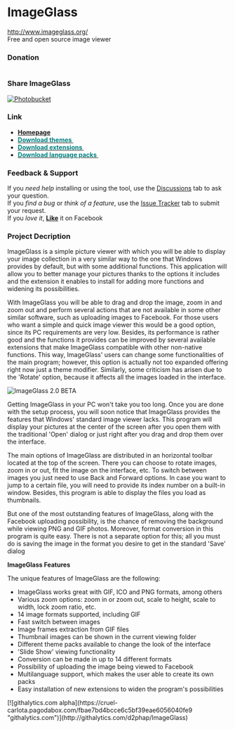 ImageGlass
==========
http://www.imageglass.org/ <br/>
Free and open source image viewer

<h3>Donation</h3>

<a href="https://www.paypal.com/cgi-bin/webscr?cmd=_donations&business=UXQD2JFGL6C98&lc=VN&item_name=ImageGlass%20Software&item_number=igdonation&currency_code=USD&bn=PP%2dDonationsBF%3abtn_donateCC_LG%2egif%3aNonHosted" target="_blank">
<img src="https://www.paypalobjects.com/en_US/i/btn/btn_donateCC_LG.gif" alt="" />
</a>

<h3>Share ImageGlass</h3>
<a href="https://www.facebook.com/ImageGlass" target="_blank"><img src="http://i1214.photobucket.com/albums/cc483/phapsuxeko/fbl_zpsba9e6ee2.png" border="0" alt="Photobucket"/></a>

<h3>Link</h3>
<ul>
<li><a title="ImageGlass homepage" href="http://www.imageglass.org/" target="_blank"><strong>Homepage</strong></a> </li>
<li><a title="ImageGlass themes" href="http://www.imageglass.org/download/themes" target="_blank"><strong><span style="color: #008080;">Download themes&nbsp;</span></strong></a> </li>
<li><a title="ImageGlass extensions" href="http://www.imageglass.org/download/extensions" target="_blank"><strong><span style="color: #008080;">Download extensions&nbsp;</span></strong></a> </li>
<li><a title="ImageGlass language packs" href="http://www.imageglass.org/download/languagepacks" target="_blank"><strong><span style="color: #008080;">Download language packs&nbsp;</span></strong></a> </li>
</ul>
<h3>Feedback &amp; Support</h3>
<p><span>If you&nbsp;</span><em>need help</em><span>&nbsp;installing or using the tool, use the&nbsp;</span><span style="text-decoration: underline;">Discussions</span><span>&nbsp;tab to ask your question.</span><br /> <span>If you&nbsp;</span><em>find a bug</em><span>&nbsp;or&nbsp;</span><em>think of a feature</em><span>, use the&nbsp;</span><span style="text-decoration: underline;">Issue Tracker</span><span>&nbsp;tab to submit your request.</span><br /> <span>If you&nbsp;</span><em>love it</em><span>, </span><span style="color: #ff0000;"><strong><a title="Like ImageGlass" href="https://www.facebook.com/ImageGlass" target="_blank">Like</a></strong></span>&nbsp;it on Facebook</p>
<h3>Project Decription</h3>
<p>ImageGlass is a simple picture viewer with which you will be able to display your image collection in a very similar way to the one that Windows provides by default, but with some additional functions. This application will allow you to better manage your pictures thanks to the options it includes and the extension it enables to install for adding more functions and widening its possibilities.</p>
<p>
With ImageGlass you will be able to drag and drop the image, zoom in and zoom out and perform several actions that are not available in some other similar software, such as uploading images to Facebook. For those users who want a simple and quick image viewer this would be a good option, since its PC requirements are very low. Besides, its performance is rather good and the functions it provides can be improved by several available extensions that make ImageGlass compatible with other non-native functions. This way, ImageGlass' users can change some functionalities of the main program; however, this option is actually not too expanded offering right now just a theme modifier. Similarly, some criticism has arisen due to the 'Rotate' option, because it affects all the images loaded in the interface.
</p>
<p><img style="vertical-align: middle;" src="https://camo.githubusercontent.com/d9b484b6de1b79ea36b2bf151bc88315176827b2/687474703a2f2f69313231342e70686f746f6275636b65742e636f6d2f616c62756d732f63633438332f70686170737578656b6f2f496d616765476c6173732f696732625f7a707366643135376436392e706e67" alt="ImageGlass 2.0 BETA" /></p>
<p>
Getting ImageGlass in your PC won't take you too long. Once you are done with the setup process, you will soon notice that ImageGlass provides the features that Windows' standard image viewer lacks. This program will display your pictures at the center of the screen after you open them with the traditional 'Open' dialog or just right after you drag and drop them over the interface.
</p><p>
The main options of ImageGlass are distributed in an horizontal toolbar located at the top of the screen. There you can choose to rotate images, zoom in or out, fit the image on the interface, etc. To switch between images you just need to use Back and Forward options. In case you want to jump to a certain file, you will need to provide its index number on a built-in window. Besides, this program is able to display the files you load as thumbnails.
</p><p>
But one of the most outstanding features of ImageGlass, along with the Facebook uploading possibility, is the chance of removing the background while viewing PNG and GIF photos. Moreover, format conversion in this program is quite easy. There is not a separate option for this; all you must do is saving the image in the format you desire to get in the standard 'Save' dialog
</p>

<b>ImageGlass Features</b>

The unique features of ImageGlass are the following:
<ul>
<li>ImageGlass works great with GIF, ICO and PNG formats, among others</li>
<li>Various zoom options: zoom in or zoom out, scale to height, scale to width, lock zoom ratio, etc.</li>
<li>14 image formats supported, including GIF</li>
<li>Fast switch between images</li>
<li>Image frames extraction from GIF files</li>
<li>Thumbnail images can be shown in the current viewing folder</li>
<li>Different theme packs available to change the look of the interface</li>
<li>'Slide Show' viewing functionality</li>
<li>Conversion can be made in up to 14 different formats</li>
<li>Possibility of uploading the image being viewed to Facebook</li>
<li>Multilanguage support, which makes the user able to create its own packs</li>
<li>Easy installation of new extensions to widen the program's possibilities</li>

</ul>
[![githalytics.com alpha](https://cruel-carlota.pagodabox.com/fbae7bd4bcce6c5bf39eae6056040fe9 "githalytics.com")](http://githalytics.com/d2phap/ImageGlass)
